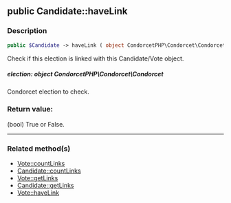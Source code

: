 ## public Candidate::haveLink

### Description    

```php
public $Candidate -> haveLink ( object CondorcetPHP\Condorcet\Condorcet election ) : bool
```

Check if this election is linked with this Candidate/Vote object.
    

##### **election:** *object CondorcetPHP\Condorcet\Condorcet*   
Condorcet election to check.    


### Return value:   

(bool) True or False.


---------------------------------------

### Related method(s)      

* [Vote::countLinks](../Vote%20Class/public%20Vote--countLinks.md)    
* [Candidate::countLinks](../Candidate%20Class/public%20Candidate--countLinks.md)    
* [Vote::getLinks](../Vote%20Class/public%20Vote--getLinks.md)    
* [Candidate::getLinks](../Candidate%20Class/public%20Candidate--getLinks.md)    
* [Vote::haveLink](../Vote%20Class/public%20Vote--haveLink.md)    
